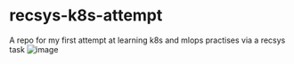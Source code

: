 # recsys-k8s-attempt
A repo for my first attempt at learning k8s and mlops practises via a recsys task
![image](https://github.com/orson88/recsys-k8s-attempt/assets/62896830/64a9c291-0655-4321-8a51-8f3ea6326f97)

